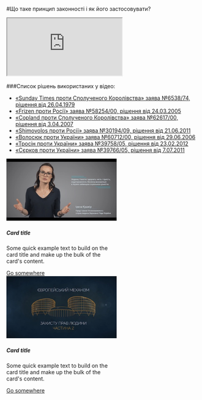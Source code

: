 #Що таке принцип законності і як його застосовувати?
<div class="embed-responsive embed-responsive-16by9">
  <iframe class="embed-responsive-item" src="https://www.youtube.com/embed/8bUL_TLIvZk?rel=0" allowfullscreen></iframe>
</div>

###Список рішень використаних у відео:
* [«Sunday Times проти Сполученого Королівства» заява №6538/74, рішення від 26.04.1979](http://hudoc.echr.coe.int/eng?i=001-57584)
* [«Frizen проти Росії» заява №58254/00, рішення від 24.03.2005](http://hudoc.echr.coe.int/eng?i=001-68614)
* [«Copland проти Сполученого Королівства» заява №62617/00, рішення від 3.04.2007](http://hudoc.echr.coe.int/eng?i=001-79996)
* [«Shimovolos проти Росії» заява №30194/09, рішення від 21.06.2011](http://hudoc.echr.coe.int/eng?i=001-105217)
* [«Волосюк проти України» заява №60712/00, рішення від 29.06.2006](http://hudoc.echr.coe.int/eng?i=001-76092)
* [«Тросін проти України» заява №39758/05, рішення від 23.02.2012](http://hudoc.echr.coe.int/eng?i=001-109197)
* [«Сєрков проти України» заява №39766/05, рішення від 7.07.2011](http://hudoc.echr.coe.int/eng?i=001-105536)

<div class="card" style="width: 18rem;">
  <img class="card-img-top" src="../img/hr-course1.jpg" alt="Card image cap">
  <div class="card-body">
    <h5 class="card-title">Card title</h5>
    <p class="card-text">Some quick example text to build on the card title and make up the bulk of the card's content.</p>
    <a href="#" class="btn btn-primary">Go somewhere</a>
  </div>
</div>
<div class="card" style="width: 18rem;">
  <img class="card-img-top" src="../img/hr-course2.jpg" alt="Card image cap">
  <div class="card-body">
    <h5 class="card-title">Card title</h5>
    <p class="card-text">Some quick example text to build on the card title and make up the bulk of the card's content.</p>
    <a href="#" class="btn btn-primary">Go somewhere</a>
  </div>
</div>